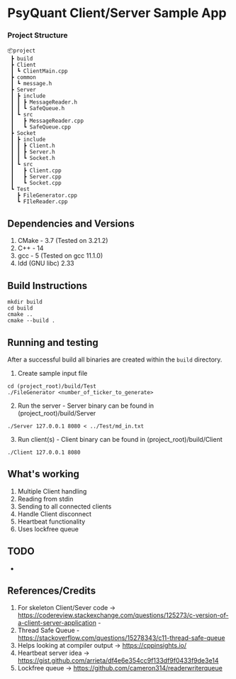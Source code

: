 # PsyQuant Client/Server Sample App

### Project Structure
```
📦project
 ┣ build
 ┣ Client
 ┃ ┗ ClientMain.cpp
 ┣ common
 ┃ ┗ message.h
 ┣ Server
 ┃ ┣ include
 ┃ ┃ ┣ MessageReader.h
 ┃ ┃ ┗ SafeQueue.h
 ┃ ┗ src
 ┃   ┣ MessageReader.cpp
 ┃   ┗ SafeQueue.cpp
 ┣ Socket
 ┃ ┣ include
 ┃ ┃ ┣ Client.h
 ┃ ┃ ┣ Server.h
 ┃ ┃ ┗ Socket.h
 ┃ ┗ src
 ┃   ┣ Client.cpp
 ┃   ┣ Server.cpp
 ┃   ┗ Socket.cpp
 ┗ Test
   ┣ FileGenerator.cpp
   ┗ FIleReader.cpp

```

## Dependencies and Versions

1. CMake - 3.7 (Tested on 3.21.2)
2. C++ - 14
3. gcc - 5 (Tested on gcc 11.1.0)
4. ldd (GNU libc) 2.33

## Build Instructions

```
mkdir build
cd build
cmake ..
cmake --build .
```

## Running and testing

After a successful build all binaries are created within the `build` directory.

1. Create sample input file
```
cd (project_root)/build/Test
./FileGenerator <number_of_ticker_to_generate>
```
2. Run the server - Server binary can be found in (project_root)/build/Server
```
./Server 127.0.0.1 8080 < ../Test/md_in.txt
```
3. Run client(s) - Client binary can be found in (project_root)/build/Client
```
./Client 127.0.0.1 8080
```

## What's working
1. Multiple Client handling
2. Reading from stdin
3. Sending to all connected clients
4. Handle Client disconnect
5. Heartbeat functionality
6. Uses lockfree queue

## TODO
-

## References/Credits

1. For skeleton Client/Sever code -> https://codereview.stackexchange.com/questions/125273/c-version-of-a-client-server-application - 
2. Thread Safe Queue - https://stackoverflow.com/questions/15278343/c11-thread-safe-queue
3. Helps looking at compiler output -> https://cppinsights.io/
4. Heartbeat server idea -> https://gist.github.com/arrieta/df4e6e354cc9f133df9f0433f9de3e14
5. Lockfree queue -> https://github.com/cameron314/readerwriterqueue
